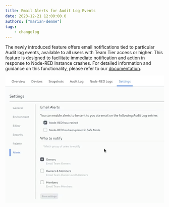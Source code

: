 ```yaml
---
title: Email Alerts for Audit Log Events
date: 2023-12-21 12:00:00.0
authors: ["marian-demme"]
tags:
    - changelog
---
```


The newly introduced feature offers email notifications tied to particular Audit log events, available to all users with Team Tier access or higher. This feature is designed to facilitate immediate notification and action in response to  Node-RED Instance crashes. For detailed information and guidance on this functionality, please refer to our [documentation](/docs/user/instance-settings/#alerts).

![](./images/alerts.png)